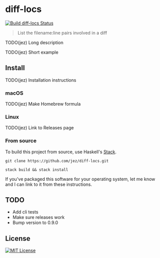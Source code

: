 # diff-locs

[![Build diff-locs Status](https://travis-ci.org/jez/diff-locs.svg?branch=master)](https://travis-ci.org/jez/diff-locs)

> List the filename:line pairs involved in a diff

TODO(jez) Long description

TODO(jez) Short example

## Install

TODO(jez) Installation instructions

### macOS

TODO(jez) Make Homebrew formula

### Linux

TODO(jez) Link to Releases page

### From source

To build this project from source, use Haskell's [Stack].

[Stack]: https://docs.haskellstack.org/en/stable/

```
git clone https://github.com/jez/diff-locs.git

stack build && stack install
```

If you've packaged this software for your operating system, let me know and I
can link to it from these instructions.


## TODO

- Add cli tests
- Make sure releases work
- Bump version to 0.9.0

## License

[![MIT License](https://img.shields.io/badge/license-MIT-blue.svg)](https://jez.io/MIT-LICENSE.txt)

